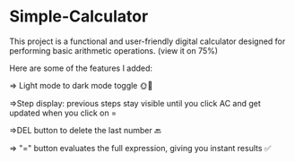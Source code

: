 # Simple-Calculator
This project is a functional and user-friendly digital calculator designed for performing basic  arithmetic operations. (view it on 75%)

Here are some of the features I added:

=> Light mode to dark mode toggle 🌞🌙

=>Step display: previous steps stay visible until you click AC and get updated when you click on =

=>DEL button to delete the last number 🔙

=> "=" button evaluates the full expression, giving you instant results ✅
